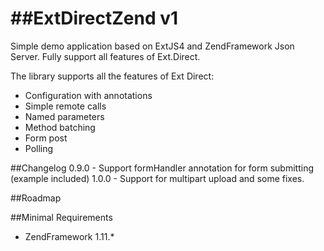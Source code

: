 ##ExtDirectZend v1
===================
Simple demo application based on ExtJS4 and ZendFramework Json Server. Fully support all features of Ext.Direct.

The library supports all the features of Ext Direct:
  * Configuration with annotations
  * Simple remote calls
  * Named parameters
  * Method batching
  * Form post
  * Polling

##Changelog
  0.9.0 - Support formHandler annotation for form submitting (example included)
  1.0.0 - Support for multipart upload and some fixes.

##Roadmap

##Minimal Requirements
  * ZendFramework 1.11.*
